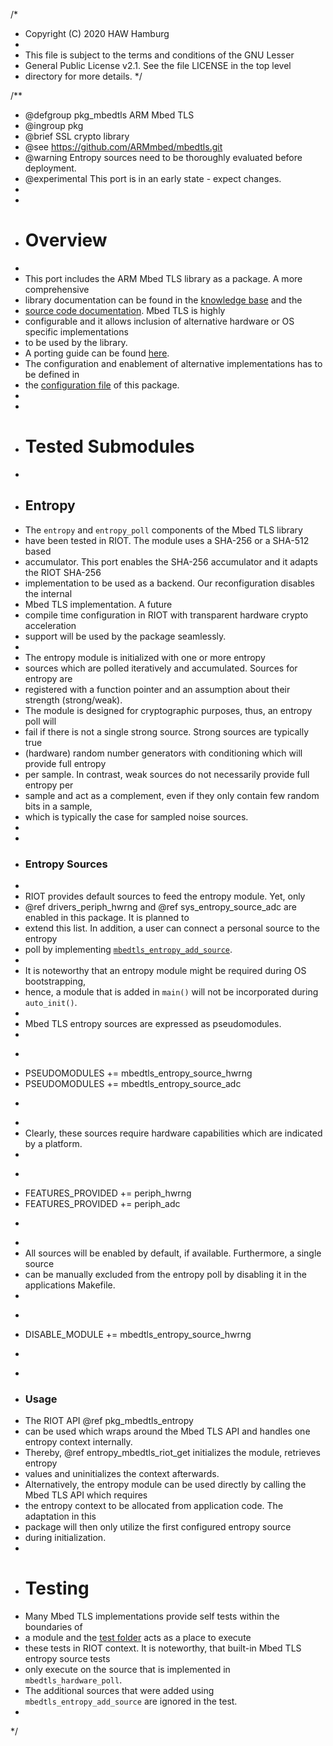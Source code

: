 /*
 * Copyright (C) 2020 HAW Hamburg
 *
 * This file is subject to the terms and conditions of the GNU Lesser
 * General Public License v2.1. See the file LICENSE in the top level
 * directory for more details.
 */


/**
 * @defgroup   pkg_mbedtls ARM Mbed TLS
 * @ingroup    pkg
 * @brief      SSL crypto library
 * @see        https://github.com/ARMmbed/mbedtls.git
 * @warning    Entropy sources need to be thoroughly evaluated before deployment.
 * @experimental This port is in an early state - expect changes.
 *
 *
 * # Overview
 *
 * This port includes the ARM Mbed TLS library as a package. A more comprehensive
 * library documentation can be found in the [knowledge base](https://tls.mbed.org/kb) and the
 * [source code documentation](https://tls.mbed.org/api/).  Mbed TLS is highly
 * configurable and it allows inclusion of alternative hardware or OS specific implementations
 * to be used by the library.
 * A porting guide can be found [here](https://tls.mbed.org/kb/how-to/how-do-i-port-mbed-tls-to-a-new-environment-OS).
 * The configuration and enablement of alternative implementations has to be defined in
 * the [configuration file](include/riot_mbedtls_config.h) of this package.
 *
 *
 * # Tested Submodules
 *
 * ## Entropy
 * The `entropy` and `entropy_poll` components of the Mbed TLS library
 * have been tested in RIOT. The module uses a SHA-256 or a SHA-512 based
 * accumulator. This port enables the SHA-256 accumulator and it adapts the RIOT SHA-256
 * implementation to be used as a backend. Our reconfiguration disables the internal
 * Mbed TLS implementation. A future
 * compile time configuration in RIOT with transparent hardware crypto acceleration
 * support will be used by the package seamlessly.
 *
 * The entropy module is initialized with one or more entropy
 * sources which are polled iteratively and accumulated. Sources for entropy are
 * registered with a function pointer and an assumption about their strength (strong/weak).
 * The module is designed for cryptographic purposes, thus, an entropy poll will
 * fail if there is not a single strong source. Strong sources are typically true
 * (hardware) random number generators with conditioning which will provide full entropy
 * per sample. In contrast, weak sources do not necessarily provide full entropy per
 * sample and act as a complement, even if they only contain few random bits in a sample,
 * which is typically the case for sampled noise sources.
 *
 *
 * ### Entropy Sources
 *
 * RIOT provides default sources to feed the entropy module. Yet, only
 * @ref drivers_periph_hwrng and @ref sys_entropy_source_adc are enabled in this package. It is planned to
 * extend this list. In addition, a user can connect a personal source to the entropy
 * poll by implementing [`mbedtls_entropy_add_source`](https://tls.mbed.org/api/entropy_8h.html).
 *
 * It is noteworthy that an entropy module might be required during OS bootstrapping,
 * hence, a module that is added in `main()` will not be incorporated during `auto_init()`.
 *
 * Mbed TLS entropy sources are expressed as pseudomodules.
 *
 * ```
 * PSEUDOMODULES += mbedtls_entropy_source_hwrng
 * PSEUDOMODULES += mbedtls_entropy_source_adc
 * ```
 *
 * Clearly, these sources require hardware capabilities which are indicated by a platform.
 *
 * ```
 * FEATURES_PROVIDED += periph_hwrng
 * FEATURES_PROVIDED += periph_adc
 * ```
 *
 * All sources will be enabled by default, if available. Furthermore, a single source
 * can be manually excluded from the entropy poll by disabling it in the applications Makefile.
 *
 * ```
 * DISABLE_MODULE += mbedtls_entropy_source_hwrng
 * ```
 *
 * ### Usage
 * The RIOT API @ref pkg_mbedtls_entropy
 * can be used which wraps around the Mbed TLS API and handles one entropy context internally.
 * Thereby, @ref entropy_mbedtls_riot_get initializes the module, retrieves entropy
 * values and uninitializes the context afterwards.
 * Alternatively, the entropy module can be used directly by calling the Mbed TLS API which requires
 * the entropy context to be allocated from application code. The adaptation in this
 * package will then only utilize the first configured entropy source
 * during initialization.
 *
 * # Testing
 * Many Mbed TLS implementations provide self tests within the boundaries of
 * a module and the [test folder](../../tests/pkg_mbedtls) acts as a place to execute
 * these tests in RIOT context. It is noteworthy, that built-in Mbed TLS entropy source tests
 * only execute on the source that is implemented in `mbedtls_hardware_poll`.
 * The additional sources that were added using `mbedtls_entropy_add_source` are ignored in the test.
 *
 */
